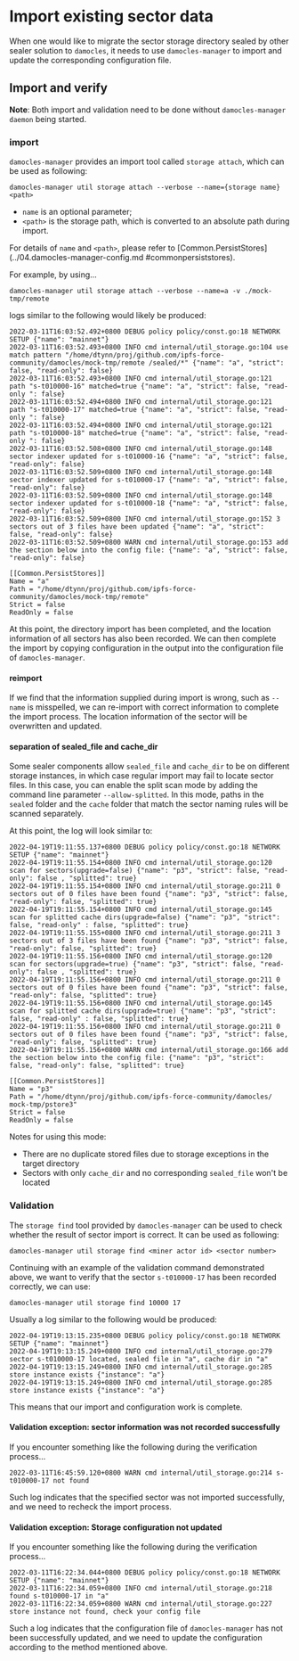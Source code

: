 # Import existing sector data

When one would like to migrate the sector storage directory sealed by other sealer solution to `damocles`, it needs to use `damocles-manager` to import and update the corresponding configuration file.

## Import and verify

**Note**: Both import and validation need to be done without `damocles-manager daemon` being started.

### import

`damocles-manager` provides an import tool called `storage attach`, which can be used as following:
```
damocles-manager util storage attach --verbose --name={storage name} <path>
```

- `name` is an optional parameter;
- `<path>` is the storage path, which is converted to an absolute path during import.

For details of `name` and `<path>`, please refer to [Common.PersistStores](../04.damocles-manager-config.md
#commonpersiststores).

For example, by using...
```
damocles-manager util storage attach --verbose --name=a -v ./mock-tmp/remote
```

logs similar to the following would likely be produced:
```
2022-03-11T16:03:52.492+0800 DEBUG policy policy/const.go:18 NETWORK SETUP {"name": "mainnet"}
2022-03-11T16:03:52.493+0800 INFO cmd internal/util_storage.go:104 use match pattern "/home/dtynn/proj/github.com/ipfs-force-community/damocles/mock-tmp/remote /sealed/*" {"name": "a", "strict": false, "read-only": false}
2022-03-11T16:03:52.493+0800 INFO cmd internal/util_storage.go:121 path "s-t010000-16" matched=true {"name": "a", "strict": false, "read-only ": false}
2022-03-11T16:03:52.494+0800 INFO cmd internal/util_storage.go:121 path "s-t010000-17" matched=true {"name": "a", "strict": false, "read-only ": false}
2022-03-11T16:03:52.494+0800 INFO cmd internal/util_storage.go:121 path "s-t010000-18" matched=true {"name": "a", "strict": false, "read-only ": false}
2022-03-11T16:03:52.508+0800 INFO cmd internal/util_storage.go:148 sector indexer updated for s-t010000-16 {"name": "a", "strict": false, "read-only": false}
2022-03-11T16:03:52.509+0800 INFO cmd internal/util_storage.go:148 sector indexer updated for s-t010000-17 {"name": "a", "strict": false, "read-only": false}
2022-03-11T16:03:52.509+0800 INFO cmd internal/util_storage.go:148 sector indexer updated for s-t010000-18 {"name": "a", "strict": false, "read-only": false}
2022-03-11T16:03:52.509+0800 INFO cmd internal/util_storage.go:152 3 sectors out of 3 files have been updated {"name": "a", "strict": false, "read-only": false}
2022-03-11T16:03:52.509+0800 WARN cmd internal/util_storage.go:153 add the section below into the config file: {"name": "a", "strict": false, "read-only": false}

[[Common.PersistStores]]
Name = "a"
Path = "/home/dtynn/proj/github.com/ipfs-force-community/damocles/mock-tmp/remote"
Strict = false
ReadOnly = false
```

At this point, the directory import has been completed, and the location information of all sectors has also been recorded.
We can then complete the import by copying configuration in the output into the configuration file of `damocles-manager`.

#### reimport

If we find that the information supplied during import is wrong, such as `--name` is misspelled, we can re-import with correct information to complete the import process.
The location information of the sector will be overwritten and updated.

#### separation of sealed_file and cache_dir

Some sealer components allow `sealed_file` and `cache_dir` to be on different storage instances, in which case regular import may fail to locate sector files.
In this case, you can enable the split scan mode by adding the command line parameter `--allow-splitted`. In this mode, paths in the `sealed` folder and the `cache` folder that match the sector naming rules will be scanned separately.

At this point, the log will look similar to:
```
2022-04-19T19:11:55.137+0800 DEBUG policy policy/const.go:18 NETWORK SETUP {"name": "mainnet"}
2022-04-19T19:11:55.154+0800 INFO cmd internal/util_storage.go:120 scan for sectors(upgrade=false) {"name": "p3", "strict": false, "read-only": false , "splitted": true}
2022-04-19T19:11:55.154+0800 INFO cmd internal/util_storage.go:211 0 sectors out of 0 files have been found {"name": "p3", "strict": false, "read-only": false, "splitted": true}
2022-04-19T19:11:55.154+0800 INFO cmd internal/util_storage.go:145 scan for splitted cache dirs(upgrade=false) {"name": "p3", "strict": false, "read-only" : false, "splitted": true}
2022-04-19T19:11:55.155+0800 INFO cmd internal/util_storage.go:211 3 sectors out of 3 files have been found {"name": "p3", "strict": false, "read-only": false, "splitted": true}
2022-04-19T19:11:55.156+0800 INFO cmd internal/util_storage.go:120 scan for sectors(upgrade=true) {"name": "p3", "strict": false, "read-only": false , "splitted": true}
2022-04-19T19:11:55.156+0800 INFO cmd internal/util_storage.go:211 0 sectors out of 0 files have been found {"name": "p3", "strict": false, "read-only": false, "splitted": true}
2022-04-19T19:11:55.156+0800 INFO cmd internal/util_storage.go:145 scan for splitted cache dirs(upgrade=true) {"name": "p3", "strict": false, "read-only" : false, "splitted": true}
2022-04-19T19:11:55.156+0800 INFO cmd internal/util_storage.go:211 0 sectors out of 0 files have been found {"name": "p3", "strict": false, "read-only": false, "splitted": true}
2022-04-19T19:11:55.156+0800 WARN cmd internal/util_storage.go:166 add the section below into the config file: {"name": "p3", "strict": false, "read-only": false, "splitted": true}

[[Common.PersistStores]]
Name = "p3"
Path = "/home/dtynn/proj/github.com/ipfs-force-community/damocles/
mock-tmp/pstore3"
Strict = false
ReadOnly = false
```

Notes for using this mode:

- There are no duplicate stored files due to storage exceptions in the target directory
- Sectors with only `cache_dir` and no corresponding `sealed_file` won't be located

### Validation

The `storage find` tool provided by `damocles-manager` can be used to check whether the result of sector import is correct. It can be used as following:
```
damocles-manager util storage find <miner actor id> <sector number>
```

Continuing with an example of the validation command demonstrated above, we want to verify that the sector `s-t010000-17` has been recorded correctly, we can use:
```
damocles-manager util storage find 10000 17
```

Usually a log similar to the following would be produced:
```
2022-04-19T19:13:15.235+0800 DEBUG policy policy/const.go:18 NETWORK SETUP {"name": "mainnet"}
2022-04-19T19:13:15.249+0800 INFO cmd internal/util_storage.go:279 sector s-t010000-17 located, sealed file in "a", cache dir in "a"
2022-04-19T19:13:15.249+0800 INFO cmd internal/util_storage.go:285 store instance exists {"instance": "a"}
2022-04-19T19:13:15.249+0800 INFO cmd internal/util_storage.go:285 store instance exists {"instance": "a"}
```

This means that our import and configuration work is complete.

#### Validation exception: sector information was not recorded successfully

If you encounter something like the following during the verification process...
```
2022-03-11T16:45:59.120+0800 WARN cmd internal/util_storage.go:214 s-t010000-17 not found
```
Such log indicates that the specified sector was not imported successfully, and we need to recheck the import process.

#### Validation exception: Storage configuration not updated

If you encounter something like the following during the verification process...
```
2022-03-11T16:22:34.044+0800 DEBUG policy policy/const.go:18 NETWORK SETUP {"name": "mainnet"}
2022-03-11T16:22:34.059+0800 INFO cmd internal/util_storage.go:218 found s-t010000-17 in "a"
2022-03-11T16:22:34.059+0800 WARN cmd internal/util_storage.go:227 store instance not found, check your config file
```
Such a log indicates that the configuration file of `damocles-manager` has not been successfully updated, and we need to update the configuration according to the method mentioned above.
